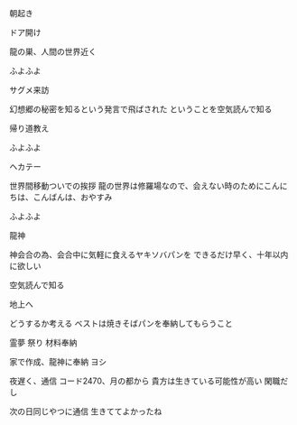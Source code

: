 朝起き

ドア開け

龍の巣、人間の世界近く

ふよふよ

サグメ来訪

幻想郷の秘密を知るという発言で飛ばされた
ということを空気読んで知る

帰り道教え

ふよふよ

ヘカテー

世界間移動ついでの挨拶
龍の世界は修羅場なので、会えない時のためにこんにちは、こんばんは、おやすみ

ふよふよ

龍神

神会合の為、会合中に気軽に食えるヤキソバパンを
できるだけ早く、十年以内に欲しい

空気読んで知る

地上へ

どうするか考える
ベストは焼きそばパンを奉納してもらうこと

霊夢
祭り
材料奉納

家で作成、龍神に奉納
ヨシ

夜遅く、通信
コード2470、月の都から
貴方は生きている可能性が高い
閑職だし

次の日同じやつに通信
生きててよかったね

